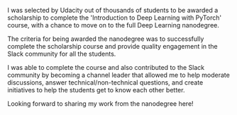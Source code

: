I was selected by Udacity out of thousands of students to be awarded a scholarship to complete the 'Introduction to Deep Learning with PyTorch' course, with a chance to move on to the full Deep Learning nanodegree. 

The criteria for being awarded the nanodegree was to successfully complete the scholarship course and provide quality engagement in the Slack community for all the students. 

I was able to complete the course and also contributed to the Slack community by becoming a channel leader that allowed me to help moderate discussions, answer technical/non-technical questions, and create initiatives to help the students get to know each other better.

Looking forward to sharing my work from the nanodegree here!
